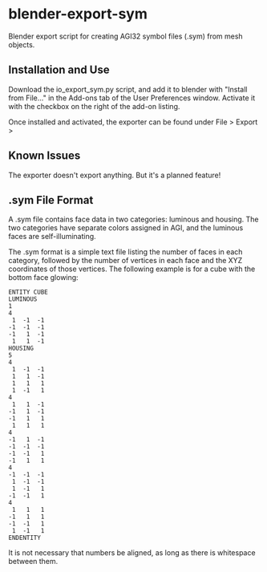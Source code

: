 # blender-export-sym

Blender export script for creating AGI32 symbol files (.sym) from mesh objects.

## Installation and Use

Download the io_export_sym.py script, and add it to blender with "Install from File..." in the Add-ons tab of the User Preferences window. Activate it with the checkbox on the right of the add-on listing.

Once installed and activated, the exporter can be found under File > Export > 

## Known Issues

The exporter doesn't export anything. But it's a planned feature!

## .sym File Format

A .sym file contains face data in two categories: luminous and housing. The two categories  have separate colors assigned in AGI, and the luminous faces are self-illuminating.

The .sym format is a simple text file listing the number of faces in each category, followed by the number of vertices in each face and the XYZ coordinates of those vertices. The following example is for a cube with the bottom face glowing:

    ENTITY CUBE
    LUMINOUS
    1
    4
     1  -1  -1
    -1  -1  -1
    -1   1  -1
     1   1  -1
    HOUSING
    5
    4
     1  -1  -1
     1   1  -1
     1   1   1
     1  -1   1
    4
     1   1  -1
    -1   1  -1
    -1   1   1
     1   1   1
    4
    -1   1  -1
    -1  -1  -1
    -1  -1   1
    -1   1   1
    4
    -1  -1  -1
     1  -1  -1
     1  -1   1
    -1  -1   1
    4
     1   1   1
    -1   1   1
    -1  -1   1
     1  -1   1
    ENDENTITY

It is not necessary that numbers be aligned, as long as there is whitespace between them.